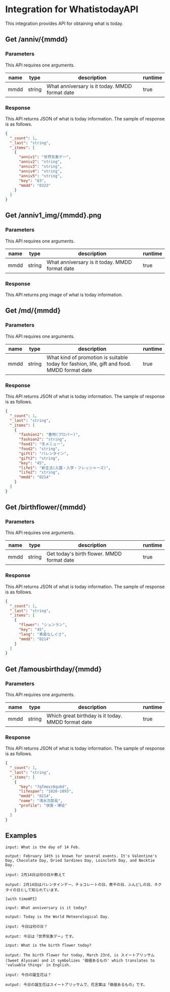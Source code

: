 # Integration for WhatistodayAPI
This integration provides API for obtaining what is today.

## Get /anniv/{mmdd}
### Parameters
This API requires one arguments.

| name | type | description | runtime |
| --- | --- | --- | --- |
| mmdd | string | What anniversary is it today. MMDD format date | true |

### Response
This API returns JSON of what is today information.
The sample of response is as follows.
```JSON
{
  "_count": 1,
  "_last": "string",
  "_items": [
    {
      "anniv1": "世界気象デー",
      "anniv2": "string",
      "anniv3": "string",
      "anniv4": "string",
      "anniv5": "string",
      "key": "83",
      "mmdd": "0323"
    }
  ]
}
```


## Get /anniv1_img/{mmdd}.png
### Parameters
This API requires one arguments.

| name | type | description | runtime |
| --- | --- | --- | --- |
| mmdd | string | What anniversary is it today. MMDD format date | true |

### Response
This API returns png image of what is today information.


## Get /md/{mmdd}
### Parameters
This API requires one arguments.

| name | type | description | runtime |
| --- | --- | --- | --- |
| mmdd | string | What kind of promotion is suitable today for fashion, life, gift and food. MMDD format date | true |

### Response
This API returns JSON of what is today information.
The sample of response is as follows.
```JSON
{
  "_count": 1,
  "_last": "string",
  "_items": [
    {
      "fashion1": "春物(プロパー)",
      "fashion2": "string",
      "food1": "冬メニュー",
      "food2": "string",
      "gift1": "バレンタイン",
      "gift2": "string",
      "key": "45",
      "life1": "新生活(入園・入学・フレッシャーズ)",
      "life2": "string",
      "mmdd": "0214"
    }
  ]
}
```


## Get /birthflower/{mmdd}
### Parameters
This API requires one arguments.

| name | type | description | runtime |
| --- | --- | --- | --- |
| mmdd | string | Get today's birth flower. MMDD format date | true |

### Response
This API returns JSON of what is today information.
The sample of response is as follows.
```JSON
{
  "_count": 1,
  "_last": "string",
  "_items": [
    {
      "flower": "シュンラン",
      "key": "45",
      "lang": "素直なしぐさ",
      "mmdd": "0214"
    }
  ]
}
```


## Get /famousbirthday/{mmdd}
### Parameters
This API requires one arguments.

| name | type | description | runtime |
| --- | --- | --- | --- |
| mmdd | string | Which great birthday is it today. MMDD format date | true |

### Response
This API returns JSON of what is today information.
The sample of response is as follows.
```JSON
{
  "_count": 1,
  "_last": "string",
  "_items": [
    {
      "key": "7qfmexz8qu8d",
      "lifespan": "1820-1893",
      "mmdd": "0214",
      "name": "清水次郎長",
      "profile": "侠客・博徒"
    }
  ]
}
```


## Examples

```
input: What is the day of 14 Feb.

output: February 14th is known for several events. It's Valentine's Day, Chocolate Day, Dried Sardines Day, Loincloth Day, and Necktie Day.

input: 2月14日は何の日か教えて

output: 2月14日はバレンタインデー、チョコレートの日、煮干の日、ふんどしの日、ネクタイの日として知られています。

[with timeAPI]

input: What anniversary is it today?

output: Today is the World Meteorological Day.

input: 今日は何の日？

output: 今日は「世界気象デー」です。

input: What is the birth flower today?

output: The birth flower for today, March 23rd, is スイートアリッサム (Sweet Alyssum) and it symbolizes '価値あるもの' which translates to 'valuable things' in English.

input: 今日の誕生花は？

output: 今日の誕生花はスイートアリッサムで、花言葉は「価値あるもの」です。
```